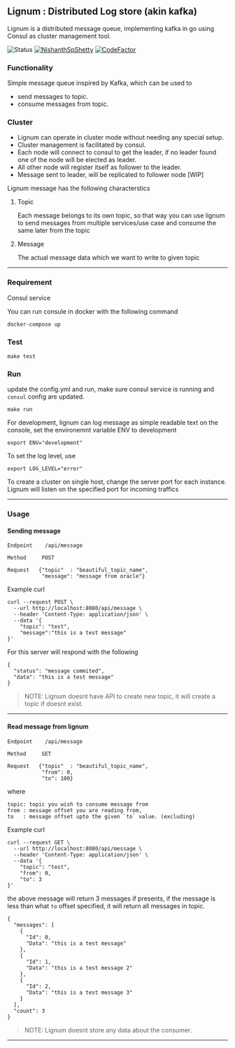 ## Lignum : Distributed Log store (akin kafka)

Lignum is a distributed message queue, implementing kafka in go using Consul as cluster management tool.

![Status](https://github.com/NishanthSpShetty/lignum/actions/workflows/go.yml/badge.svg)
[![NishanthSpShetty](https://circleci.com/gh/NishanthSpShetty/lignum.svg?style=svg&circle-token=4de78d34762f2fe9f94fdbfc8cb5d29b146e813b)](https://app.circleci.com/pipelines/github/NishanthSpShetty/lignum)
[![CodeFactor](https://www.codefactor.io/repository/github/nishanthspshetty/lignum/badge?s=82e5d72d47892bd920b35d26664d7d3b0643cdd8)](https://www.codefactor.io/repository/github/nishanthspshetty/lignum)

### Functionality
Simple message queue inspired by Kafka, which can be used to
   * send messages to topic.
   * consume messages from topic.

### Cluster
* Lignum can operate in cluster mode without needing any special setup.
* Cluster management is facilitated by consul.
* Each node will connect to consul to get the leader, if no leader found one of the node will be elected as leader.
* All other node will register itself as follower to the leader.
* Message sent to leader, will be replicated to follower node [WIP]



Lignum message has the following characterstics

1. Topic

    Each message belongs to its own topic, so that way you can use lignum to send  messages from multiple services/use case and consume the same later from the topic

2.  Message

    The actual message data which we want to write to given topic

---

### Requirement
Consul service

You can run consule in docker with the following command
```
docker-compose up
```

### Test
```
make test
```

### Run
update the config.yml and run, make sure consul service is running and `consul` config are updated.
```
make run
```

For development, lignum can log message as simple readable text on the console, set the environemnt variable ENV to development 
```
export ENV="development"
```

To set the log level, use
```
export LOG_LEVEL="error"
```

To create a cluster on single host, change the server port for each instance.
Lignum will listen on the specified port for incoming traffics

---

### Usage

#### Sending message

```
Endpoint    /api/message

Method     POST

Request   {"topic"  : "beautiful_topic_name", 
           "message": "message from oracle"}
```

Example curl
```
curl --request POST \
  --url http://localhost:8080/api/message \
  --header 'Content-Type: application/json' \
  --data '{
	"topic": "test",
	"message":"this is a test message"
}'
```

For this server will respond with the following
```
{
  "status": "message commited",
  "data": "this is a test message"
}
```

> NOTE: Lignum doesnt have API to create new topic, it will create a topic if doesnt exist.

---
#### Read message from lignum

```
Endpoint    /api/message

Method     GET

Request   {"topic"  : "beautiful_topic_name", 
           "from": 0,
           "to": 100}
```

where

    topic: topic you wish to consume message from
    from : message offset you are reading from,
    to   : message offset upto the given `to` value. (excluding)


Example curl

```
curl --request GET \
  --url http://localhost:8080/api/message \
  --header 'Content-Type: application/json' \
  --data '{
	"topic": "test",
	"from": 0,
	"to": 3
}'
```

the above message will return 3 messages if presents, if the message is less than what `to` offset specified, it will return all messages in topic.

```
{
  "messages": [
    {
      "Id": 0,
      "Data": "this is a test message"
    },
    {
      "Id": 1,
      "Data": "this is a test message 2"
    },
    {
      "Id": 2,
      "Data": "this is a test message 3"
    }
  ],
  "count": 3
}
```
> NOTE: Lignum doesnt store any data about the consumer. 
---
